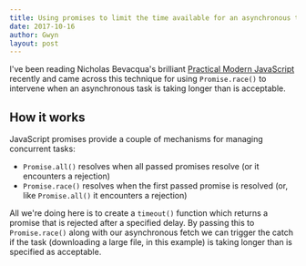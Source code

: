 ```yaml
---
title: Using promises to limit the time available for an asynchronous task
date: 2017-10-16
author: Gwyn
layout: post
---
```


I've been reading Nicholas Bevacqua's brilliant [Practical Modern JavaScript](https://www.safaribooksonline.com/library/view/practical-modern-javascript/9781491943526/) recently and came across this technique for using `Promise.race()` to intervene when an asynchronous task is taking longer than is acceptable.

<script src="https://gist.github.com/gtvj/f1a86728ab9f363bf72331186109cc24.js"></script>

## How it works

JavaScript promises provide a couple of mechanisms for managing concurrent tasks:

  * `Promise.all()` resolves when all passed promises resolve (or it encounters a rejection)
  * `Promise.race()` resolves when the first passed promise is resolved (or, like `Promise.all()` it encounters a rejection)

All we're doing here is to create a `timeout()` function which returns a promise that is rejected after a specified delay. By passing this to `Promise.race()` along with our asynchronous fetch we can trigger the catch if the task (downloading a large file, in this example) is taking longer than is specified as acceptable.